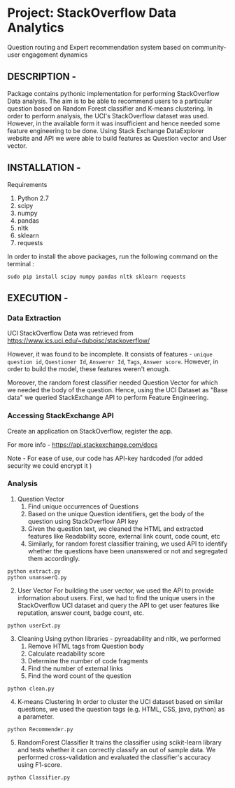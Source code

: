 # Project: StackOverflow Data Analytics
Question routing and Expert recommendation system based on community-user engagement dynamics

## DESCRIPTION - 
Package contains pythonic implementation for performing StackOverflow Data analysis. The aim is to be able to recommend users to a particular question based on Random Forest classifier and K-means clustering. In order to perform analysis, the UCI's StackOverflow dataset was used. However, in the available form it was insufficient and hence needed some feature engineering to be done. Using Stack Exchange DataExplorer website and API we were able to build features as Question vector and User vector.

## INSTALLATION - 
Requirements
1. Python 2.7
2. scipy
3. numpy
4. pandas
5. nltk
6. sklearn
7. requests

In order to install the above packages, run the following command on the terminal :
```
sudo pip install scipy numpy pandas nltk sklearn requests
```

## EXECUTION - 
### Data Extraction
UCI StackOverflow Data was retrieved from https://www.ics.uci.edu/~duboisc/stackoverflow/

However, it was found to be incomplete. It consists of features - `unique question id`, `Questioner Id`, `Answerer Id`, `Tags`, `Answer score`.
However, in order to build the model, these features weren't enough.

Moreover, the random forest classifier needed Question Vector for which we needed the body of the question. Hence, using the UCI Dataset as "Base data" we queried StackExchange API to perform Feature Engineering.

### Accessing StackExchange API
Create an application on StackOverflow, register the app. 

For more info - https://api.stackexchange.com/docs

Note - For ease of use, our code has API-key hardcoded (for added security we could encrypt it )

### Analysis
1. Question Vector
   1. Find unique occurrences of Questions
   2. Based on the unique Question identifiers, get the body of the question using StackOverflow API key
   3. Given the question text, we cleaned the HTML and extracted features like Readability score, external link count, code count, etc
   4. Similarly, for random forest classifier training, we used API to identify whether the questions have been unanswered or not and segregated them accordingly.

```
python extract.py
python unanswerQ.py
```

2. User Vector
For building the user vector, we used the API to provide information about users.
First, we had to find the unique users in the StackOverflow UCI dataset and query the API to get user features like reputation, answer count, badge count, etc.

```
python userExt.py
```

3. Cleaning
Using python libraries - pyreadability and nltk, we performed 
   1. Remove HTML tags from Question body
   2. Calculate readability score
   3. Determine the number of code fragments
   4. Find the number of external links
   5. Find the word count of the question

```
python clean.py
```

4. K-means Clustering
In order to cluster the UCI dataset based on similar questions, we used the question tags (e.g. HTML, CSS, java, python) as a parameter.

```
python Recommender.py
```

5. RandomForest Classifier
It trains the classifier using scikit-learn library and tests whether it can correctly classify an out of sample data. We performed cross-validation and evaluated the classifier's accuracy using F1-score.

```
python Classifier.py
```
